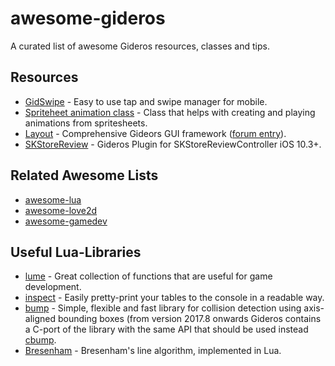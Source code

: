 # awesome-gideros

A curated list of awesome Gideros resources, classes and tips.

## Resources

- [GidSwipe](https://github.com/stetso/GidSwipe) - Easy to use tap and swipe manager for mobile.
- [Spriteheet animation class](https://github.com/nascode/gideros_animsheet) - Class that helps with creating and playing animations from spritesheets.
- [Layout](https://github.com/Nlcke/layout) - Comprehensive Gideors GUI framework ([forum entry](http://giderosmobile.com/forum/discussion/6651/layout-gideros-gui-framework#Item_23)).
- [SKStoreReview](https://github.com/mertkurum/GiderosStoreReview) - Gideros Plugin for SKStoreReviewController iOS 10.3+.

## Related Awesome Lists

- [awesome-lua](https://github.com/LewisJEllis/awesome-lua)
- [awesome-love2d](https://github.com/love2d-community/awesome-love2d)
- [awesome-gamedev](https://github.com/mbrukman/awesome-gamedev)

## Useful Lua-Libraries

- [lume](https://github.com/rxi/lume) - Great collection of functions that are useful for game development.
- [inspect](https://github.com/kikito/inspect.lua) - Easily pretty-print your tables to the console in a readable way.
- [bump](https://github.com/kikito/bump.lua) - Simple, flexible and fast library for collision detection using axis-aligned bounding boxes (from version 2017.8 onwards Gideros contains a C-port of the library with the same API that should be used instead [cbump](https://wiki.giderosmobile.com/index.php/Bump).
- [Bresenham](https://github.com/rm-code/Bresenham) - Bresenham's line algorithm, implemented in Lua.
